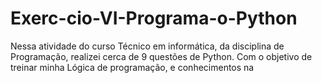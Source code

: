 # Exerc-cio-VI-Programa-o-Python
Nessa atividade do curso Técnico em informática, da disciplina de Programação, realizei cerca de 9 questões de Python.  Com o objetivo de treinar minha Lógica de programação, e conhecimentos na 
